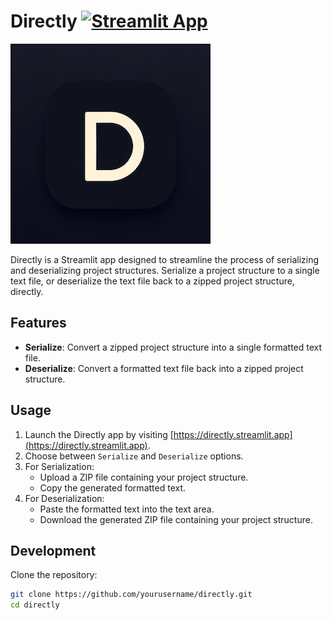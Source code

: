 # Directly [![Streamlit App](https://static.streamlit.io/badges/streamlit_badge_black_white.svg)](https://directly.streamlit.app)
![Directly Icon](icon.png)

Directly is a Streamlit app designed to streamline the process of serializing and deserializing project structures. Serialize a project structure to a single text file, or deserialize the text file back to a zipped project structure, directly.

## Features

- **Serialize**: Convert a zipped project structure into a single formatted text file.
- **Deserialize**: Convert a formatted text file back into a zipped project structure.

## Usage

1. Launch the Directly app by visiting [https://directly.streamlit.app](https://directly.streamlit.app).
2. Choose between `Serialize` and `Deserialize` options.
3. For Serialization:
   - Upload a ZIP file containing your project structure.
   - Copy the generated formatted text.
4. For Deserialization:
   - Paste the formatted text into the text area.
   - Download the generated ZIP file containing your project structure.

## Development

Clone the repository:

```bash
git clone https://github.com/yourusername/directly.git
cd directly
